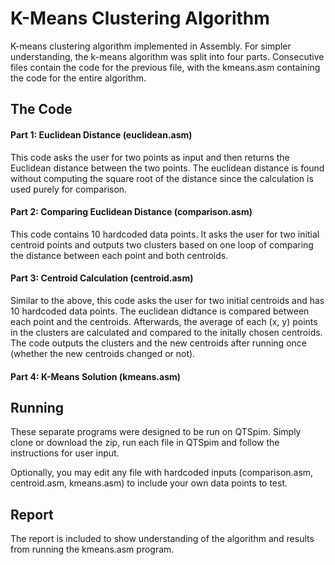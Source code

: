 # K-Means Clustering Algorithm

K-means clustering algorithm implemented in Assembly.
For simpler understanding, the k-means algorithm was split into four parts.
Consecutive files contain the code for the previous file, with the kmeans.asm containing the code for the entire algorithm. 


## The Code

#### Part 1: Euclidean Distance (euclidean.asm)

This code asks the user for two points as input and then returns the Euclidean distance between the two points. The euclidean distance is found without computing the square root of the distance since the calculation is used purely for comparison.


#### Part 2: Comparing Euclidean Distance (comparison.asm)

This code contains 10 hardcoded data points. It asks the user for two initial centroid points and outputs two clusters based on one loop of comparing the distance between each point and both centroids.


#### Part 3: Centroid Calculation (centroid.asm)

Similar to the above, this code asks the user for two initial centroids and has 10 hardcoded data points. The euclidean didtance is compared between each point and the centroids. Afterwards, the average of each (x, y) points in the clusters are calculated and compared to the initally chosen centroids. The code outputs the clusters and the new centroids after running once (whether the new centroids changed or not).


#### Part 4: K-Means Solution (kmeans.asm)



## Running

These separate programs were designed to be run on QTSpim. Simply clone or download the zip, run each file in QTSpim and follow the instructions for user input.

Optionally, you may edit any file with hardcoded inputs (comparison.asm, centroid.asm, kmeans.asm) to include your own data points to test.


## Report

The report is included to show understanding of the algorithm and results from running the kmeans.asm program.

